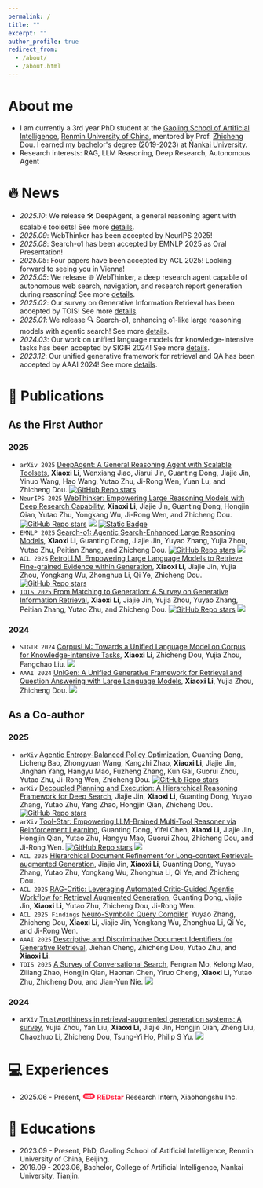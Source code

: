 ```yaml
---
permalink: /
title: ""
excerpt: ""
author_profile: true
redirect_from: 
  - /about/
  - /about.html
---
```


<span class='anchor' id='about-me'></span>
# About me
- I am currently a 3rd year PhD student at the [Gaoling School of Artificial Intelligence](https://ai.ruc.edu.cn/), [Renmin University of China](https://www.ruc.edu.cn/), mentored by Prof. [Zhicheng Dou](http://playbigdata.ruc.edu.cn/dou). I earned my bachelor's degree (2019-2023) at [Nankai University](https://www.nankai.edu.cn/).
- Research interests: RAG, LLM Reasoning, Deep Research, Autonomous Agent

<!-- <a href='https://scholar.google.com/citations?user=XDljV4YAAAAJ'><img src="https://img.shields.io/endpoint?url=https%3A%2F%2Fraw.githubusercontent.com%2FXiaoxi-Li1%2FXiaoxi-Li1.github.io%2Fgoogle-scholar-stats%2Fgs_data_shieldsio.json&logo=Google%20Scholar&labelColor=f6f6f6&color=9cf&style=flat&label=citations"></a> -->



# 🔥 News
- *2025.10*: We release 🛠️ DeepAgent, a general reasoning agent with scalable toolsets! See more [details](https://arxiv.org/abs/2510.21618).
- *2025.09*: WebThinker has been accepted by NeurIPS 2025!
- *2025.08*: Search-o1 has been accepted by EMNLP 2025 as Oral Presentation!
- *2025.05*: Four papers have been accepted by ACL 2025! Looking forward to seeing you in Vienna!
- *2025.05*: We release 🌐 WebThinker, a deep research agent capable of autonomous web search, navigation, and research report generation during reasoning! See more [details](https://arxiv.org/abs/2504.21776).
- *2025.02*: Our survey on Generative Information Retrieval has been accepted by TOIS! See more [details](https://arxiv.org/abs/2404.14851).
- *2025.01*: We release 🔍 Search-o1, enhancing o1-like large reasoning models with agentic search! See more [details](https://arxiv.org/abs/2501.05366).
- *2024.03*: Our work on unified language models for knowledge-intensive tasks has been accepted by SIGIR 2024! See more [details](https://arxiv.org/abs/2404.14851).
- *2023.12*: Our unified generative framework for retrieval and QA has been accepted by AAAI 2024! See more [details](https://ojs.aaai.org/index.php/AAAI/article/download/28714/29380).



# 📝 Publications
<!-- \* for corresponding author. -->

## As the First Author

### 2025

- ``arXiv 2025`` [DeepAgent: A General Reasoning Agent with Scalable Toolsets](https://arxiv.org/abs/2510.21618), **Xiaoxi Li**, Wenxiang Jiao, Jiarui Jin, Guanting Dong, Jiajie Jin, Yinuo Wang, Hao Wang, Yutao Zhu, Ji-Rong Wen, Yuan Lu, and Zhicheng Dou. <a href="https://github.com/RUC-NLPIR/DeepAgent"><img alt="GitHub Repo stars" src="https://img.shields.io/github/stars/RUC-NLPIR/DeepAgent?style=flat&logo=github&logoColor=black&labelColor=ffffff&color=ffffff&label=Stars"></a>
- ``NeurIPS 2025`` [WebThinker: Empowering Large Reasoning Models with Deep Research Capability](https://arxiv.org/abs/2504.21776), 
**Xiaoxi Li**, Jiajie Jin, Guanting Dong, Hongjin Qian, Yutao Zhu, Yongkang Wu, Ji-Rong Wen, and Zhicheng Dou. <a href="https://github.com/RUC-NLPIR/WebThinker"><img alt="GitHub Repo stars" src="https://img.shields.io/github/stars/RUC-NLPIR/WebThinker?style=flat&logo=github&logoColor=black&labelColor=ffffff&color=ffffff&label=Stars"></a>  <a href='https://scholar.google.com/scholar?oi=bibs&hl=en&cites=2494358555732420670'><img src="https://img.shields.io/badge/dynamic/json?url=https%3A%2F%2Fraw.githubusercontent.com%2FXiaoxi-Li1%2FXiaoxi-Li1.github.io%2Fgoogle-scholar-stats%2Fgs_data.json&query=%24.publications.%5B%27XDljV4YAAAAJ%3ALkGwnXOMwfcC%27%5D.num_citations&label=Citations&color=ffffff&logo=Google%20Scholar&style=flat&labelColor=ffffff"></a> <a href="https://huggingface.co/collections/lixiaoxi45/webthinker-6812d5fd1287ee53d68f0557"><img alt="Static Badge" src="https://img.shields.io/badge/%F0%9F%A4%97%20HuggingFace-blue?color=ffffff"></a>
- ``EMNLP 2025`` [Search-o1: Agentic Search-Enhanced Large Reasoning Models](https://arxiv.org/abs/2501.05366), **Xiaoxi Li**, Guanting Dong, Jiajie Jin, Yuyao Zhang, Yujia Zhou, Yutao Zhu, Peitian Zhang, and Zhicheng Dou.  <a href="https://github.com/sunnynexus/Search-o1"><img alt="GitHub Repo stars" src="https://img.shields.io/github/stars/sunnynexus/Search-o1?style=flat&logo=github&logoColor=black&labelColor=ffffff&color=ffffff&label=Stars"></a> <a href='https://scholar.google.com/scholar?oi=bibs&hl=en&cites=283590861766656057,17334087535406948909,11110584847133377481'><img src="https://img.shields.io/badge/dynamic/json?url=https%3A%2F%2Fraw.githubusercontent.com%2FXiaoxi-Li1%2FXiaoxi-Li1.github.io%2Fgoogle-scholar-stats%2Fgs_data.json&query=%24.publications.%5B%27XDljV4YAAAAJ%3AYsMSGLbcyi4C%27%5D.num_citations&label=Citations&color=ffffff&logo=Google%20Scholar&style=flat&labelColor=ffffff"></a>
- ``ACL 2025`` [RetroLLM: Empowering Large Language Models to Retrieve Fine-grained Evidence within Generation](https://aclanthology.org/2025.acl-long.819/), **Xiaoxi Li**, Jiajie Jin, Yujia Zhou, Yongkang Wu, Zhonghua Li, Qi Ye, Zhicheng Dou. <a href="https://github.com/sunnynexus/RetroLLM"><img alt="GitHub Repo stars" src="https://img.shields.io/github/stars/sunnynexus/RetroLLM?style=flat&logo=github&logoColor=black&labelColor=ffffff&color=ffffff&label=Stars"></a> <a href='https://scholar.google.com/scholar?oi=bibs&hl=en&cites=6160461029286396332'> <!-- <img src="https://img.shields.io/badge/dynamic/json?url=https%3A%2F%2Fraw.githubusercontent.com%2FXiaoxi-Li1%2FXiaoxi-Li1.github.io%2Fgoogle-scholar-stats%2Fgs_data.json&query=%24.publications.%5B%27XDljV4YAAAAJ%3AW7OEmFMy1HYC%27%5D.num_citations&label=Citations&color=ffffff&logo=Google%20Scholar&style=flat&labelColor=ffffff"></a> -->
- ``TOIS 2025`` [From Matching to Generation: A Survey on Generative Information Retrieval](https://dl.acm.org/doi/10.1145/3722552), **Xiaoxi Li**, Jiajie Jin, Yujia Zhou, Yuyao Zhang, Peitian Zhang, Yutao Zhu, and Zhicheng Dou. <a href="https://github.com/RUC-NLPIR/GenIR-Survey"><img alt="GitHub Repo stars" src="https://img.shields.io/github/stars/RUC-NLPIR/GenIR-Survey?style=flat&logo=github&logoColor=black&labelColor=ffffff&color=ffffff&label=Stars"></a> <a href='https://scholar.google.com/scholar?oi=bibs&hl=en&cites=1433442328918110034'><img src="https://img.shields.io/badge/dynamic/json?url=https%3A%2F%2Fraw.githubusercontent.com%2FXiaoxi-Li1%2FXiaoxi-Li1.github.io%2Fgoogle-scholar-stats%2Fgs_data.json&query=%24.publications.%5B%27XDljV4YAAAAJ%3AqjMakFHDy7sC%27%5D.num_citations&label=Citations&color=ffffff&logo=Google%20Scholar&style=flat&labelColor=ffffff"></a>

### 2024
- ``SIGIR 2024`` [CorpusLM: Towards a Unified Language Model on Corpus for Knowledge-intensive Tasks](https://dl.acm.org/doi/abs/10.1145/3626772.3657778), **Xiaoxi Li**, Zhicheng Dou, Yujia Zhou, Fangchao Liu.  <a href='https://scholar.google.com/scholar?oi=bibs&hl=en&cites=15744127386164548655,16522243399981860431'><img src="https://img.shields.io/badge/dynamic/json?url=https%3A%2F%2Fraw.githubusercontent.com%2FXiaoxi-Li1%2FXiaoxi-Li1.github.io%2Fgoogle-scholar-stats%2Fgs_data.json&query=%24.publications.%5B%27XDljV4YAAAAJ%3AIjCSPb-OGe4C%27%5D.num_citations&label=Citations&color=ffffff&logo=Google%20Scholar&style=flat&labelColor=ffffff"></a>
- ``AAAI 2024`` [UniGen: A Unified Generative Framework for Retrieval and Question Answering with Large Language Models](https://ojs.aaai.org/index.php/AAAI/article/download/28714/29380), **Xiaoxi Li**, Yujia Zhou, Zhicheng Dou. <a href='https://scholar.google.com/scholar?oi=bibs&hl=en&cites=5058310051629328060'><img src="https://img.shields.io/badge/dynamic/json?url=https%3A%2F%2Fraw.githubusercontent.com%2FXiaoxi-Li1%2FXiaoxi-Li1.github.io%2Fgoogle-scholar-stats%2Fgs_data.json&query=%24.publications.%5B%27XDljV4YAAAAJ%3A9yKSN-GCB0IC%27%5D.num_citations&label=Citations&color=ffffff&logo=Google%20Scholar&style=flat&labelColor=ffffff"></a>

## As a Co-author

### 2025
- ``arXiv`` [Agentic Entropy-Balanced Policy Optimization](https://arxiv.org/abs/2507.02652), Guanting Dong, Licheng Bao, Zhongyuan Wang, Kangzhi Zhao, **Xiaoxi Li**, Jiajie Jin, Jinghan Yang, Hangyu Mao, Fuzheng Zhang, Kun Gai, Guorui Zhou, Yutao Zhu, Ji-Rong Wen, Zhicheng Dou. <a href="https://github.com/dongguanting/ARPO"><img alt="GitHub Repo stars" src="https://img.shields.io/github/stars/dongguanting/ARPO?style=flat&logo=github&logoColor=black&labelColor=ffffff&color=ffffff&label=Stars"></a>
- ``arXiv`` [Decoupled Planning and Execution: A Hierarchical Reasoning Framework for Deep Search](https://arxiv.org/abs/2507.02652), Jiajie Jin, **Xiaoxi Li**, Guanting Dong, Yuyao Zhang, Yutao Zhu, Yang Zhao, Hongjin Qian, Zhicheng Dou. <a href="https://github.com/ignorejjj/HiRA"><img alt="GitHub Repo stars" src="https://img.shields.io/github/stars/RUC-NLPIR/HiRA?style=flat&logo=github&logoColor=black&labelColor=ffffff&color=ffffff&label=Stars"></a>
- ``arXiv`` [Tool-Star: Empowering LLM-Brained Multi-Tool Reasoner via Reinforcement Learning](https://arxiv.org/abs/2505.16410), Guanting Dong, Yifei Chen, **Xiaoxi Li**, Jiajie Jin, Hongjin Qian, Yutao Zhu, Hangyu Mao, Guorui Zhou, Zhicheng Dou, and Ji-Rong Wen. <a href="https://github.com/dongguanting/Tool-Star"><img alt="GitHub Repo stars" src="https://img.shields.io/github/stars/dongguanting/Tool-Star?style=flat&logo=github&logoColor=black&labelColor=ffffff&color=ffffff&label=Stars"></a> <a href='https://scholar.google.com/scholar?oi=bibs&hl=zh-CN&cites=11602636321899326654'><img src="https://img.shields.io/badge/dynamic/json?url=https%3A%2F%2Fraw.githubusercontent.com%2FXiaoxi-Li1%2FXiaoxi-Li1.github.io%2Fgoogle-scholar-stats%2Fgs_data.json&query=%24.publications.%5B%27XDljV4YAAAAJ%3AhqOjcs7Dif8C%27%5D.num_citations&label=Citations&color=ffffff&logo=Google%20Scholar&style=flat&labelColor=ffffff"></a>
- ``ACL 2025`` [Hierarchical Document Refinement for Long-context Retrieval-augmented Generation](https://arxiv.org/abs/2505.10413), Jiajie Jin, **Xiaoxi Li**, Guanting Dong, Yuyao Zhang, Yutao Zhu, Yongkang Wu, Zhonghua Li, Qi Ye, and Zhicheng Dou. 
- ``ACL 2025`` [RAG-Critic: Leveraging Automated Critic-Guided Agentic Workflow for Retrieval Augmented Generation](https://arxiv.org/abs/2505.xxxxxx), Guanting Dong, Jiajie Jin, **Xiaoxi Li**, Yutao Zhu, Zhicheng Dou, Ji-Rong Wen.
- ``ACL 2025 Findings`` [Neuro-Symbolic Query Compiler](https://arxiv.org/abs/2505.11932),
Yuyao Zhang, Zhicheng Dou, **Xiaoxi Li**, Jiajie Jin, Yongkang Wu, Zhonghua Li, Qi Ye, and Ji-Rong Wen.
- ``AAAI 2025`` [Descriptive and Discriminative Document Identifiers for Generative Retrieval](https://doi.org/10.1609/aaai.v39i11.33253), Jiehan Cheng, Zhicheng Dou, Yutao Zhu, and **Xiaoxi Li**.
- ``TOIS 2025`` [A Survey of Conversational Search](https://arxiv.org/pdf/2410.15576), Fengran Mo, Kelong Mao, Ziliang Zhao, Hongjin Qian, Haonan Chen, Yiruo Cheng, **Xiaoxi Li**, Yutao Zhu, Zhicheng Dou, and Jian-Yun Nie. <a href='https://scholar.google.com/scholar?oi=bibs&hl=en&cites=645244174191248292'><img src="https://img.shields.io/badge/dynamic/json?url=https%3A%2F%2Fraw.githubusercontent.com%2FXiaoxi-Li1%2FXiaoxi-Li1.github.io%2Fgoogle-scholar-stats%2Fgs_data.json&query=%24.publications.%5B%27XDljV4YAAAAJ%3AY0pCki6q_DkC%27%5D.num_citations&label=Citations&color=ffffff&logo=Google%20Scholar&style=flat&labelColor=ffffff"></a>

### 2024
- ``arXiv`` [Trustworthiness in retrieval-augmented generation systems: A survey](https://arxiv.org/abs/2409.10102), Yujia Zhou, Yan Liu, **Xiaoxi Li**, Jiajie Jin, Hongjin Qian, Zheng Liu, Chaozhuo Li, Zhicheng Dou, Tsung-Yi Ho, Philip S Yu. <a href='https://scholar.google.com/scholar?oi=bibs&hl=en&cites=8987613846345750009'><img src="https://img.shields.io/badge/dynamic/json?url=https%3A%2F%2Fraw.githubusercontent.com%2FXiaoxi-Li1%2FXiaoxi-Li1.github.io%2Fgoogle-scholar-stats%2Fgs_data.json&query=%24.publications.%5B%27XDljV4YAAAAJ%3ATyk-4Ss8FVUC%27%5D.num_citations&label=Citations&color=ffffff&logo=Google%20Scholar&style=flat&labelColor=ffffff"></a>

# 💻 Experiences
- 2025.06 - Present, <img src="./images/xiaohongshu.png" style="width: 1.8em; position: relative; top: -0.06em;"> <span style="color:#ff2442;">**REDstar**</span> Research Intern, Xiaohongshu Inc.

# 📖 Educations
- 2023.09 - Present, PhD, Gaoling School of Artificial Intelligence, Renmin University of China, Beijing.
- 2019.09 - 2023.06, Bachelor, College of Artificial Intelligence, Nankai University, Tianjin.


<!-- # Experiences
- *2021.12 - 2022.12*, Research Intern, Poisson Lab, Huawei <img src="./images/huawei.png" style="width: 4em;">. Supervised by [Xinyu Zhang](https://scholar.google.com/citations?user=W_WZEQEAAAAJ)
- *2018.8 - 2019.6*, Research Intern, XiaoIce, Microsoft Asia <img src="./images/microsoft.png" style="width: 4em;">. Supervised by [Ruihua Song](https://www.microsoft.com/en-us/research/people/rsong/)  
- *2016.9 - 2019.6*, Research Assistant, Beijing Key Lab of Big Data Management and Analysis Methods. Supervised by [Zhicheng Dou](http://playbigdata.ruc.edu.cn/dou) and [Ji-Rong Wen](https://scholar.google.com/citations?user=tbxCHJgAAAAJ)
- *2016.6 - 2016.9*, Software Engineer, Infosys Technology Limited <img src="./images/Infosys.png" style="width: 3em;">. Supervised by [Anjaneyulu Pasala](https://in.linkedin.com/in/anjaneyulupasala) -->

<!-- # Academic Services
- AC/SPC: ACL Rolling Review
- PC Member: ACL, SIGIR, NeurIPS, ICLR, ICML, WWW, SIGKDD, AAAI, EMNLP, CIKM, WSDM, COLING, COLM 
- Journal Reviewer: TOIS, JASIST, KAIS, TALLIP, Computing Surveys -->
